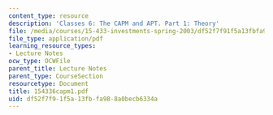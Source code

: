 ```yaml
---
content_type: resource
description: 'Classes 6: The CAPM and APT. Part 1: Theory'
file: /media/courses/15-433-investments-spring-2003/df52f7f91f5a13fbfa988a0becb6334a_154336capm1.pdf
file_type: application/pdf
learning_resource_types:
- Lecture Notes
ocw_type: OCWFile
parent_title: Lecture Notes
parent_type: CourseSection
resourcetype: Document
title: 154336capm1.pdf
uid: df52f7f9-1f5a-13fb-fa98-8a0becb6334a
---
```

